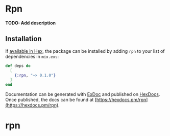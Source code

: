 # Rpn

**TODO: Add description**

## Installation

If [available in Hex](https://hex.pm/docs/publish), the package can be installed
by adding `rpn` to your list of dependencies in `mix.exs`:

```elixir
def deps do
  [
    {:rpn, "~> 0.1.0"}
  ]
end
```

Documentation can be generated with [ExDoc](https://github.com/elixir-lang/ex_doc)
and published on [HexDocs](https://hexdocs.pm). Once published, the docs can
be found at [https://hexdocs.pm/rpn](https://hexdocs.pm/rpn).

# rpn
